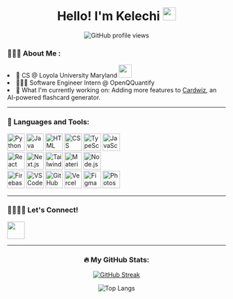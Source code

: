 <h1 align="center">
  Hello! I'm Kelechi
  <img src="https://media.giphy.com/media/hvRJCLFzcasrR4ia7z/giphy.gif" width="30px"/>
</h1>

<div align="center">
    <img src="https://komarev.com/ghpvc/?username=kelechi055&style=flat-square&color=blue" alt="GitHub profile views">
</div>

### 👨🏾‍💻 About Me :
<div>
  <li>
    🔭 CS @ Loyola University Maryland <img src="https://media.giphy.com/media/WUlplcMpOCEmTGBtBW/giphy.gif" width="30"><br> 
  </li>
  <li>
    👨🏾‍💻 Software Engineer Intern @ OpenQQuantify
  </li>
<li>
  🌱 What I'm currently working on: Adding more features to <a href="https://cardwiz-ai.vercel.app" target="_blank">Cardwiz</a>, an AI-powered flashcard generator.
</li>
  
---

### 🧠 Languages and Tools:
<div>
            <img src="https://skillicons.dev/icons?i=python"
            width="40" title="Python" />
            <img src="https://skillicons.dev/icons?i=java" 
            width="40" title="Java"/>
            <img src="https://skillicons.dev/icons?i=html" 
            width="40" title="HTML"/>
            <img src="https://skillicons.dev/icons?i=css" 
            width="40" title="CSS"/> 
            <img src="https://skillicons.dev/icons?i=typescript"
            width="40" title="TypeScript"/>
            <img src="https://skillicons.dev/icons?i=javascript" 
            width="40" title="JavaScript"/>
  <br> 
            <img src="https://skillicons.dev/icons?i=react"
            width="40" title="React"/>
            <img src="https://skillicons.dev/icons?i=nextjs"
            width="40" title="Next.js"/>  
            <img src="https://skillicons.dev/icons?i=tailwind"
            width="40"title="TailwindCSS"/>
            <img src="https://skillicons.dev/icons?i=materialui"
            width="40" title="Material-UI"/> 
            <img src="https://skillicons.dev/icons?i=nodejs"
            width="40" title="Node.js"/> 
  <br> 
            <img src="https://skillicons.dev/icons?i=firebase"
            width="40"title="Firebase"/>
            <img src="https://skillicons.dev/icons?i=vscode" 
            width="40" title="VS Code"/>
            <img src="https://skillicons.dev/icons?i=github" 
            width="40" title="GitHub"/>
            <img src="https://skillicons.dev/icons?i=vercel"
            width="40" title="Vercel"/> 
            <img src="https://skillicons.dev/icons?i=figma" 
            width="40" title="Figma"/>
            <img src="https://skillicons.dev/icons?i=photoshop" 
            width="40" title="Photoshop"/>
            <br> 
</div>

---

### 🫱🏾‍🫲🏾 Let's Connect!
</div>
<a href="https://www.linkedin.com/in/kelechi-opurum/" target="_blank" title="LinkedIn">
  <img src="https://skillicons.dev/icons?i=linkedin" width="40"/>
</a>

</div>

---
<div align="center">

### :fire: My GitHub Stats:

[![GitHub Streak](https://streak-stats.demolab.com?user=kelechi055&theme=highcontrast)](https://git.io/streak-stats)

![Top Langs](https://github-readme-stats.vercel.app/api/top-langs/?username=kelechi055&layout=compact&theme=vision-friendly-dark)


</div>
